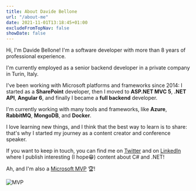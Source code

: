 ```yaml
---
title: About Davide Bellone
url: "/about-me"
date: 2021-11-01T13:18:45+01:00
excludeFromTopNav: false
showDate: false
---
```


Hi, I'm Davide Bellone! I'm a software developer with more than 8 years of professional experience.

I'm currently employed as a senior backend developer in a private company in Turin, Italy.

I've been working with Microsoft platforms and frameworks since 2014: I started as a **SharePoint** developer, then I moved to **ASP.NET MVC 5**, **.NET API**, **Angular 6**, and finally I became a **full backend** developer.

I'm currently working with many tools and frameworks, like **Azure**, **RabbitMQ**, **MongoDB**, and **Docker**.

I love learning new things, and I think that the best way to learn is to share: that's why I started my journey as a content creator and conference speaker.

If you want to keep in touch, you can find me on [Twitter](https://twitter.com/BelloneDavide) and on [LinkedIn](https://www.linkedin.com/in/bellonedavide/) where I publish interesting (I hope😁) content about C# and .NET!

Ah, and I'm also a [Microsoft MVP](https://mvp.microsoft.com/en-us/PublicProfile/5005077?fullName=Davide%20Bellone) 🏆!

![MVP](./MVP_badge.png)
